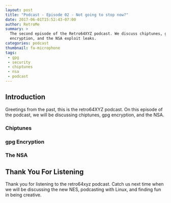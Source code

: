 ```yaml
---
layout: post
title: "Podcast - Episode 02 - Not going to stop now?"
date: 2017-06-01T15:52:43-07:00
author: RetroMe
summary: >
  The second episode of the Retro64XYZ podcast. We discuss chiptunes, gpg
  encryption, and the NSA exploit leaks.
categories: podcast
thumbnail: fa-microphone
tags:
 - gpg
 - security
 - chiptunes
 - nsa
 - podcast
---
```


<div class="video-container">
</div>

## Introduction

Greetings from the past, this is the retro64XYZ podcast. On this episode of the
podcast, we will be discussing chiptunes, gpg encryption, and the NSA. 

### Chiptunes

### gpg Encryption

### The NSA

## Thank You For Listening

Thank you for listening to the retro64xyz podcast. Catch us next time when we
will be discussing the new NES, podcasting with Linux, and finding fun in being
creative. 

